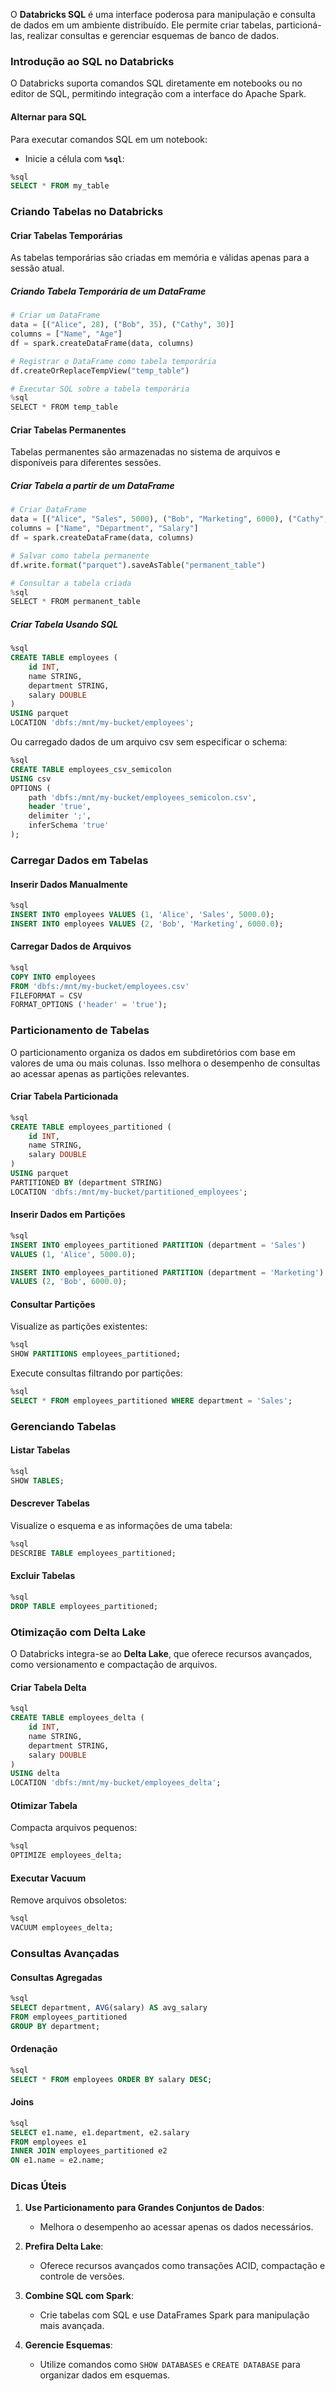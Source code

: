 
O **Databricks SQL** é uma interface poderosa para manipulação e consulta de dados em um ambiente distribuído. Ele permite criar tabelas, particioná-las, realizar consultas e gerenciar esquemas de banco de dados. 

### **Introdução ao SQL no Databricks**

O Databricks suporta comandos SQL diretamente em notebooks ou no editor de SQL, permitindo integração com a interface do Apache Spark.

#### **Alternar para SQL**

Para executar comandos SQL em um notebook:

- Inicie a célula com **`%sql`**:

```sql
%sql
SELECT * FROM my_table
```


### **Criando Tabelas no Databricks**

#### **Criar Tabelas Temporárias**

As tabelas temporárias são criadas em memória e válidas apenas para a sessão atual.

##### **Criando Tabela Temporária de um DataFrame**

```python
# Criar um DataFrame
data = [("Alice", 28), ("Bob", 35), ("Cathy", 30)]
columns = ["Name", "Age"]
df = spark.createDataFrame(data, columns)

# Registrar o DataFrame como tabela temporária
df.createOrReplaceTempView("temp_table")

# Executar SQL sobre a tabela temporária
%sql
SELECT * FROM temp_table
```

#### **Criar Tabelas Permanentes**

Tabelas permanentes são armazenadas no sistema de arquivos e disponíveis para diferentes sessões.

##### **Criar Tabela a partir de um DataFrame**

```python
# Criar DataFrame
data = [("Alice", "Sales", 5000), ("Bob", "Marketing", 6000), ("Cathy", "IT", 7500)]
columns = ["Name", "Department", "Salary"]
df = spark.createDataFrame(data, columns)

# Salvar como tabela permanente
df.write.format("parquet").saveAsTable("permanent_table")

# Consultar a tabela criada
%sql
SELECT * FROM permanent_table
```

##### **Criar Tabela Usando SQL**

```sql
%sql
CREATE TABLE employees (
    id INT,
    name STRING,
    department STRING,
    salary DOUBLE
)
USING parquet
LOCATION 'dbfs:/mnt/my-bucket/employees';
```

Ou carregado dados de um arquivo csv sem especificar o schema:

```sql
%sql
CREATE TABLE employees_csv_semicolon
USING csv
OPTIONS (
    path 'dbfs:/mnt/my-bucket/employees_semicolon.csv',
    header 'true',
    delimiter ';',
    inferSchema 'true'
);
```

### **Carregar Dados em Tabelas**

#### **Inserir Dados Manualmente**

```sql
%sql
INSERT INTO employees VALUES (1, 'Alice', 'Sales', 5000.0);
INSERT INTO employees VALUES (2, 'Bob', 'Marketing', 6000.0);
```

#### **Carregar Dados de Arquivos**

```sql
%sql
COPY INTO employees
FROM 'dbfs:/mnt/my-bucket/employees.csv'
FILEFORMAT = CSV
FORMAT_OPTIONS ('header' = 'true');
```


### **Particionamento de Tabelas**

O particionamento organiza os dados em subdiretórios com base em valores de uma ou mais colunas. Isso melhora o desempenho de consultas ao acessar apenas as partições relevantes.

#### **Criar Tabela Particionada**

```sql
%sql
CREATE TABLE employees_partitioned (
    id INT,
    name STRING,
    salary DOUBLE
)
USING parquet
PARTITIONED BY (department STRING)
LOCATION 'dbfs:/mnt/my-bucket/partitioned_employees';
```

#### **Inserir Dados em Partições**

```sql
%sql
INSERT INTO employees_partitioned PARTITION (department = 'Sales')
VALUES (1, 'Alice', 5000.0);

INSERT INTO employees_partitioned PARTITION (department = 'Marketing')
VALUES (2, 'Bob', 6000.0);
```

#### **Consultar Partições**

Visualize as partições existentes:

```sql
%sql
SHOW PARTITIONS employees_partitioned;
```

Execute consultas filtrando por partições:

```sql
%sql
SELECT * FROM employees_partitioned WHERE department = 'Sales';
```


### **Gerenciando Tabelas**

#### **Listar Tabelas**

```sql
%sql
SHOW TABLES;
```

#### **Descrever Tabelas**

Visualize o esquema e as informações de uma tabela:

```sql
%sql
DESCRIBE TABLE employees_partitioned;
```

#### **Excluir Tabelas**

```sql
%sql
DROP TABLE employees_partitioned;
```


### **Otimização com Delta Lake**

O Databricks integra-se ao **Delta Lake**, que oferece recursos avançados, como versionamento e compactação de arquivos.

#### **Criar Tabela Delta**

```sql
%sql
CREATE TABLE employees_delta (
    id INT,
    name STRING,
    department STRING,
    salary DOUBLE
)
USING delta
LOCATION 'dbfs:/mnt/my-bucket/employees_delta';
```

#### **Otimizar Tabela**

Compacta arquivos pequenos:

```sql
%sql
OPTIMIZE employees_delta;
```

#### **Executar Vacuum**

Remove arquivos obsoletos:

```sql
%sql
VACUUM employees_delta;
```


### **Consultas Avançadas**

#### **Consultas Agregadas**

```sql
%sql
SELECT department, AVG(salary) AS avg_salary
FROM employees_partitioned
GROUP BY department;
```

#### **Ordenação**

```sql
%sql
SELECT * FROM employees ORDER BY salary DESC;
```

#### **Joins**

```sql
%sql
SELECT e1.name, e1.department, e2.salary
FROM employees e1
INNER JOIN employees_partitioned e2
ON e1.name = e2.name;
```


### **Dicas Úteis**

1. **Use Particionamento para Grandes Conjuntos de Dados**:
    
    - Melhora o desempenho ao acessar apenas os dados necessários.

2. **Prefira Delta Lake**:
    
    - Oferece recursos avançados como transações ACID, compactação e controle de versões.

3. **Combine SQL com Spark**:
    
    - Crie tabelas com SQL e use DataFrames Spark para manipulação mais avançada.

4. **Gerencie Esquemas**:

	
    - Utilize comandos como `SHOW DATABASES` e `CREATE DATABASE` para organizar dados em esquemas.


